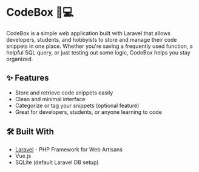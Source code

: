 # CodeBox 🧠💻

CodeBox is a simple web application built with Laravel that allows developers, students, and hobbyists to store and manage their code snippets in one place. Whether you're saving a frequently used function, a helpful SQL query, or just testing out some logic, CodeBox helps you stay organized.

## ✨ Features

- Store and retrieve code snippets easily
- Clean and minimal interface
- Categorize or tag your snippets (optional feature)
- Great for developers, students, or anyone learning to code

## 🛠️ Built With

- [Laravel](https://laravel.com/) - PHP Framework for Web Artisans
- Vue.js
- SQLite (default Laravel DB setup)
